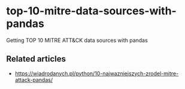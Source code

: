 # top-10-mitre-data-sources-with-pandas
Getting TOP 10 MITRE ATT&amp;CK data sources with pandas


## Related articles
- https://wiadrodanych.pl/python/10-najwazniejszych-zrodel-mitre-attack-pandas/